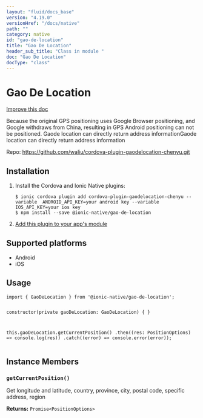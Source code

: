 ```yaml
---
layout: "fluid/docs_base"
version: "4.19.0"
versionHref: "/docs/native"
path: ""
category: native
id: "gao-de-location"
title: "Gao De Location"
header_sub_title: "Class in module "
doc: "Gao De Location"
docType: "class"
---
```


<h1 class="api-title">Gao De Location</h1>

<a class="improve-v2-docs" href="http://github.com/ionic-team/ionic-native/edit/master/src/@ionic-native/plugins/gao-de-location/index.ts#L1">
  Improve this doc
</a>







<p>Because the original GPS positioning uses Google Browser positioning, and Google withdraws from China, resulting in GPS Android positioning can not be positioned.
Gaode location can directly return address informationGaode location can directly return address information</p>


<p>Repo:
  <a href="https://github.com/waliu/cordova-plugin-gaodelocation-chenyu.git">
    https://github.com/waliu/cordova-plugin-gaodelocation-chenyu.git
  </a>
</p>


<h2><a class="anchor" name="installation" href="#installation"></a>Installation</h2>
<ol class="installation">
  <li>Install the Cordova and Ionic Native plugins:<br>
    <pre><code class="nohighlight">$ ionic cordova plugin add cordova-plugin-gaodelocation-chenyu --variable  ANDROID_API_KEY=your android key --variable  IOS_API_KEY=your ios key
$ npm install --save @ionic-native/gao-de-location
</code></pre>
  </li>
  <li><a href="https://ionicframework.com/docs/native/#Add_Plugins_to_Your_App_Module">Add this plugin to your app's module</a></li>
</ol>



<h2><a class="anchor" name="platforms" href="#platforms"></a>Supported platforms</h2>
<ul>
  <li>Android</li><li>iOS</li>
</ul>






<h2><a class="anchor" name="usage" href="#usage"></a>Usage</h2>
<pre><code class="lang-typescript">import { GaoDeLocation } from &#39;@ionic-native/gao-de-location&#39;;


constructor(private gaoDeLocation: GaoDeLocation) { }

this.gaoDeLocation.getCurrentPosition()
.then((res: PositionOptions) =&gt; console.log(res))
.catch((error) =&gt; console.error(error));
</code></pre>








<h2><a class="anchor" name="instance-members" href="#instance-members"></a>Instance Members</h2>
<h3><a class="anchor" name="getCurrentPosition" href="#getCurrentPosition"></a><code>getCurrentPosition()</code></h3>


Get longitude and latitude, country, province, city, postal code, specific address, region


<div class="return-value" markdown="1">
  <i class="icon ion-arrow-return-left"></i>
  <b>Returns:</b> <code>Promise&lt;PositionOptions&gt;</code> 
</div>





